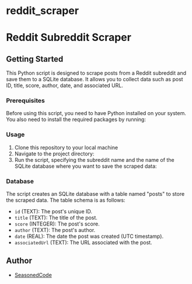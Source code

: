 # reddit_scraper
# Reddit Subreddit Scraper

## Getting Started
This Python script is designed to scrape posts from a Reddit subreddit and save them to a SQLite database. It allows you to collect data such as post ID, title, score, author, date, and associated URL.


### Prerequisites

Before using this script, you need to have Python installed on your system. You also need to install the required packages by running:


### Usage

1. Clone this repository to your local machine
2. Navigate to the project directory:
3. Run the script, specifying the subreddit name and the name of the SQLite database where you want to save the scraped data:


### Database

The script creates an SQLite database with a table named "posts" to store the scraped data. The table schema is as follows:

- `id` (TEXT): The post's unique ID.
- `title` (TEXT): The title of the post.
- `score` (INTEGER): The post's score.
- `author` (TEXT): The post's author.
- `date` (REAL): The date the post was created (UTC timestamp).
- `associatedUrl` (TEXT): The URL associated with the post.


## Author

- [SeasonedCode](https://github.com/)
